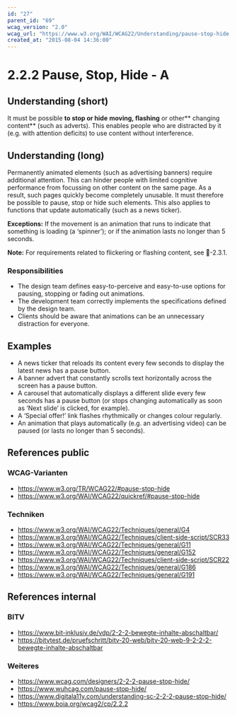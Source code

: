 ```yaml
---
id: "27"
parent_id: "69"
wcag_version: "2.0"
wcag_url: "https://www.w3.org/WAI/WCAG22/Understanding/pause-stop-hide.html"
created_at: "2015-08-04 14:36:00"
---
```


# 2.2.2 Pause, Stop, Hide - A

## Understanding (short)

It must be possible **to stop or hide** **moving, flashing** or other** changing content** (such as adverts). This enables people who are distracted by it (e.g. with attention deficits) to use content without interference.

## Understanding (long)

Permanently animated elements (such as advertising banners) require additional attention. This can hinder people with limited cognitive performance from focussing on other content on the same page. As a result, such pages quickly become completely unusable. It must therefore be possible to pause, stop or hide such elements. This also applies to functions that update automatically (such as a news ticker).

**Exceptions:** If the movement is an animation that runs to indicate that something is loading (a ‘spinner’); or if the animation lasts no longer than 5 seconds.

**Note:** For requirements related to flickering or flashing content, see 📜-2.3.1.

### Responsibilities

- The design team defines easy-to-perceive and easy-to-use options for pausing, stopping or fading out animations.
- The development team correctly implements the specifications defined by the design team.
- Clients should be aware that animations can be an unnecessary distraction for everyone.

## Examples

- A news ticker that reloads its content every few seconds to display the latest news has a pause button.
- A banner advert that constantly scrolls text horizontally across the screen has a pause button.
- A carousel that automatically displays a different slide every few seconds has a pause button (or stops changing automatically as soon as ‘Next slide’ is clicked, for example).
- A ‘Special offer!’ link flashes rhythmically or changes colour regularly.
- An animation that plays automatically (e.g. an advertising video) can be paused (or lasts no longer than 5 seconds).

## References public

### WCAG-Varianten
- <https://www.w3.org/TR/WCAG22/#pause-stop-hide>
- <https://www.w3.org/WAI/WCAG22/quickref/#pause-stop-hide>

### Techniken
- <https://www.w3.org/WAI/WCAG22/Techniques/general/G4>
- <https://www.w3.org/WAI/WCAG22/Techniques/client-side-script/SCR33>
- <https://www.w3.org/WAI/WCAG22/Techniques/general/G11>
- <https://www.w3.org/WAI/WCAG22/Techniques/general/G152>
- <https://www.w3.org/WAI/WCAG22/Techniques/client-side-script/SCR22>
- <https://www.w3.org/WAI/WCAG22/Techniques/general/G186>
- <https://www.w3.org/WAI/WCAG22/Techniques/general/G191>

## References internal

### BITV
- <https://www.bit-inklusiv.de/vdp/2-2-2-bewegte-inhalte-abschaltbar/>
- <https://bitvtest.de/pruefschritt/bitv-20-web/bitv-20-web-9-2-2-2-bewegte-inhalte-abschaltbar>

### Weiteres
- <https://www.wcag.com/designers/2-2-2-pause-stop-hide/>
- <https://www.wuhcag.com/pause-stop-hide/>
- <https://www.digitala11y.com/understanding-sc-2-2-2-pause-stop-hide/>
- <https://www.boia.org/wcag2/cp/2.2.2>